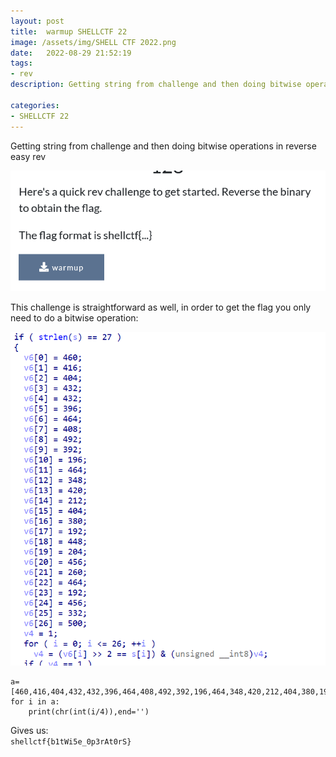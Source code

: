 ```yaml
---
layout: post
title:  warmup SHELLCTF 22
image: /assets/img/SHELL CTF 2022.png
date:   2022-08-29 21:52:19
tags:
- rev
description: Getting string from challenge and then doing bitwise operations in reverse easy rev

categories:
- SHELLCTF 22
---
```


Getting string from challenge and then doing bitwise operations in reverse easy rev

![](/assets/img/2022-08-13-10-07-50.png)

This challenge is straightforward as well, in order to get the flag you only need to do a bitwise operation:

![](/assets/img/2022-08-13-10-08-29.png)

```
a=[460,416,404,432,432,396,464,408,492,392,196,464,348,420,212,404,380,192,448,204,456,260,464,192,456,332,500]
for i in a:
    print(chr(int(i/4)),end='')
```
Gives us:  
`shellctf{b1tWi5e_0p3rAt0rS}`